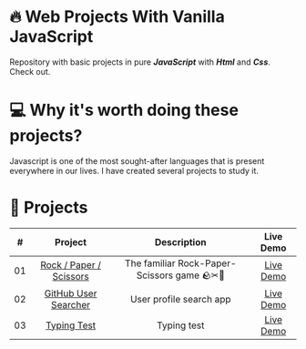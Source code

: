 # 🔥 Web Projects With Vanilla JavaScript

Repository with basic projects in pure ***JavaScript*** with ***Html*** and ***Css***. 
Check out.

# 💻 Why it's worth doing these projects?

Javascript is one of the most sought-after languages that is present everywhere in our lives. 
I have created several projects to study it.

# 🍉 Projects

|  #  |            Project             | Description | Live Demo |
| :-: | :----------------------------: | :-------: | :-------: |
| 01  |       [Rock / Paper / Scissors](https://github.com/udesurd/vanillajs_projects/tree/main/rock_paper_scissors)       | The familiar Rock-Paper-Scissors game 🪨✂📃 | [Live Demo](https://udesurd.github.io/vanillajs_projects/rock_paper_scissors/)
| 02  |       [GitHub User Searcher](https://github.com/udesurd/vanillajs_projects/tree/main/github_user_searcher)       | User profile search app | [Live Demo](https://udesurd.github.io/vanillajs_projects/github_user_searcher/)
| 03  |       [Typing Test](https://github.com/udesurd/vanillajs_projects/tree/main/typing_test)       | Typing test | [Live Demo](https://udesurd.github.io/vanillajs_projects/typing_test/)

